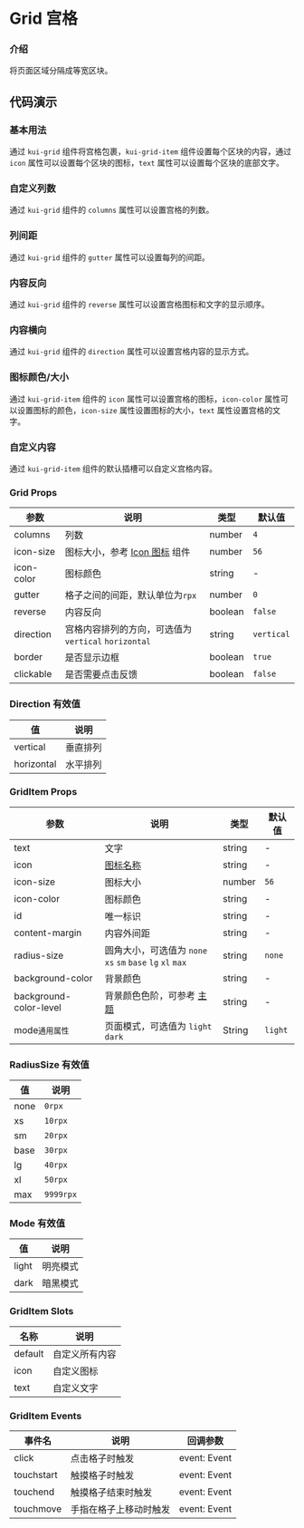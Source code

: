 # Grid 宫格

### 介绍

将页面区域分隔成等宽区块。

<!--@include: ./tips/introduce.md-->

## 代码演示

### 基本用法

通过 `kui-grid` 组件将宫格包裹，`kui-grid-item` 组件设置每个区块的内容，通过 `icon` 属性可以设置每个区块的图标，`text` 属性可以设置每个区块的底部文字。

<show-code com-type="grid" com-show-type="base" />

### 自定义列数

通过 `kui-grid` 组件的 `columns` 属性可以设置宫格的列数。

<show-code com-type="grid" com-show-type="columns" />

### 列间距

通过 `kui-grid` 组件的 `gutter` 属性可以设置每列的间距。

<show-code com-type="grid" com-show-type="gutter" />

### 内容反向

通过 `kui-grid` 组件的 `reverse` 属性可以设置宫格图标和文字的显示顺序。

<show-code com-type="grid" com-show-type="reverse" />

### 内容横向

通过 `kui-grid` 组件的 `direction` 属性可以设置宫格内容的显示方式。

<show-code com-type="grid" com-show-type="direction" />

### 图标颜色/大小

通过 `kui-grid-item` 组件的 `icon` 属性可以设置宫格的图标，`icon-color` 属性可以设置图标的颜色，`icon-size` 属性设置图标的大小，`text` 属性设置宫格的文字。

<show-code com-type="grid" com-show-type="icon-color-size" />

### 自定义内容

通过 `kui-grid-item` 组件的默认插槽可以自定义宫格内容。

<show-code com-type="grid" com-show-type="slot" />

### Grid Props

| 参数          | 说明                                      | 类型                    | 默认值      |
|---------------|------------------------------------------|------------------------|------------|
| columns    | 列数                                     | number         | `4`        |
| icon-size     | 图标大小，参考 <a href="/components/icon">Icon 图标</a> 组件          | number        | `56`     |
| icon-color    | 图标颜色                                  | string                 | -          |
| gutter        | 格子之间的间距，默认单位为`rpx`               | number        | `0`        |
| reverse        | 内容反向                               | boolean                | `false`     |
| direction        | 宫格内容排列的方向，可选值为 `vertical` `horizontal`               | string                | `vertical`     |
| border        | 是否显示边框                               | boolean                | `true`     |
| clickable        | 是否需要点击反馈                               | boolean                | `false`     |

### Direction 有效值
| 值 | 说明 |
|----|------|
| vertical | 垂直排列 |
| horizontal | 水平排列 |

### GridItem Props

| 参数                  | 说明                                                                                     | 类型               | 默认值      |
|----------------------|-----------------------------------------------------------------------------------------|--------------------|------------|
| text                 | 文字                                                                                     | string             | -          |
| icon                 | [图标名称](/components/icon)                                                             | string             | -          |
| icon-size            | 图标大小                                                | number   | `56`     |
| icon-color           | 图标颜色                                                                                  | string            | -           |
| id           | 唯一标识                                                                                  | string            | -           |
| content-margin           | 内容外间距                                                                                  | string            | -           |
| radius-size           | 圆角大小，可选值为 `none` `xs` `sm` `base` `lg` `xl` `max`                        | string            | `none`           |
| background-color           | 背景颜色                                                                                  | string            | -           |
| background-color-level           | 背景颜色色阶，可参考 <a href="/guide/theme">主题</a>                                 | string            | -           |
| mode`通用属性`      | 页面模式，可选值为 `light` `dark`                   | String  | `light`         |

### RadiusSize 有效值
| 值 | 说明 |
|----|------|
| none | `0rpx` |
| xs | `10rpx` |
| sm | `20rpx` |
| base | `30rpx` |
| lg | `40rpx` |
| xl | `50rpx` |
| max | `9999rpx` |

### Mode 有效值
| 值 | 说明 |
|----|------|
| light | 明亮模式 |
| dark | 暗黑模式 |

### GridItem Slots

| 名称                   | 说明                 |
|-----------------------|----------------------|
| default               | 自定义所有内容         |
| icon                  | 自定义图标            |
| text                  | 自定义文字            |

### GridItem Events

| 事件名                 | 说明                   | 回调参数               |
|-----------------------|-----------------------|-----------------------|
| click                 | 点击格子时触发          | event: Event          |
| touchstart                 | 触摸格子时触发          | event: Event          |
| touchend                 | 触摸格子结束时触发          | event: Event          |
| touchmove                 | 手指在格子上移动时触发          | event: Event          |


